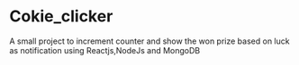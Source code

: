 # Cokie_clicker
A small project to increment counter and show the won prize based on luck as notification using Reactjs,NodeJs and MongoDB
